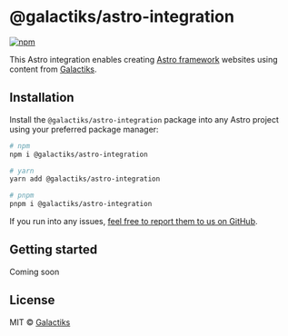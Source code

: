 # @galactiks/astro-integration

[![npm](https://img.shields.io/npm/v/@galactiks/astro-integration)](https://www.npmjs.com/package/@galactiks/astro-integration)

This Astro integration enables creating [Astro framework](https://astro.build) websites using content from [Galactiks](https://www.galactiks.com).

## Installation

Install the `@galactiks/astro-integration` package into any Astro project using your preferred package manager:

```sh
# npm
npm i @galactiks/astro-integration

# yarn
yarn add @galactiks/astro-integration

# pnpm
pnpm i @galactiks/astro-integration
```

If you run into any issues, [feel free to report them to us on GitHub](https://github.com/thegalactiks/explorer/issues).

## Getting started

Coming soon

## License

MIT © [Galactiks](https://www.galactiks.com)
